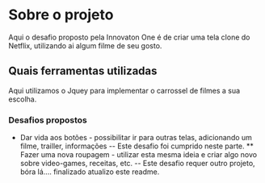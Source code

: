 # Sobre o projeto

Aqui o desafio proposto pela Innovaton One é de criar uma tela clone do Netflix, utilizando ai
algum filme de seu gosto.

## Quais ferramentas utilizadas

Aqui utilizamos o Jquey para implementar o carrossel de filmes a sua escolha.

### Desafios propostos

* Dar vida aos botões - possibilitar ir para outras telas, adicionando um filme, trailler, informações
 -- Este desafio foi cumprido neste parte.
** Fazer uma nova roupagem - utilizar esta mesma ideia e criar algo novo sobre video-games, receitas, etc.
 -- Este desafio requer outro projeto, bóra lá.... finalizado atualizo este readme. 
